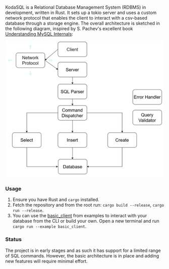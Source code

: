 KodaSQL is a Relational Database Management System (RDBMS) in development, written in Rust. It sets up a tokio server and uses a custom network protocol that enables the client to interact with a csv-based database through a storage engine. The overall architecture is sketched in the following diagram, inspired by S. Pachev's excellent book [Understanding MySQL Internals](https://www.amazon.com/Understanding-MySQL-Internals-Discovering-Improving/dp/0596009577):

![Architecture](resources/Architecture.png "KodaSQL Architecture")

### Usage
1. Ensure you have Rust and `cargo` installed.
2. Fetch the repository and from the root run: `cargo build --release`, `cargo run --release`.
3. You can use the [basic_client](https://github.com/TudorOrban/KodaSQL/blob/main/examples/basic_client.rs) from examples to interact with your database from the CLI or build your own. Open a new terminal and run `cargo run --example basic_client`.

### Status
The project is in early stages and as such it has support for a limited range of SQL commands. However, the basic architecture is in place and adding new features will require minimal effort.